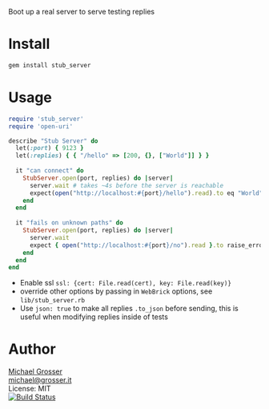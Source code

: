 Boot up a real server to serve testing replies

Install
=======

```Bash
gem install stub_server
```

Usage
=====

```Ruby
require 'stub_server'
require 'open-uri'

describe "Stub Server" do
  let(:port) { 9123 }
  let(:replies) { { "/hello" => [200, {}, ["World"]] } }
  
  it "can connect" do
    StubServer.open(port, replies) do |server|
      server.wait # takes ~4s before the server is reachable
      expect(open("http://localhost:#{port}/hello").read).to eq "World"
    end
  end
  
  it "fails on unknown paths" do
    StubServer.open(port, replies) do |server|
      server.wait
      expect { open("http://localhost:#{port}/no").read }.to raise_error(OpenURI::HTTPError)
    end
  end
end
```

 - Enable ssl `ssl: {cert: File.read(cert), key: File.read(key)}`
 - override other options by passing in `WebBrick` options, see `lib/stub_server.rb`
 - Use `json: true` to make all replies `.to_json` before sending, this is useful when modifying replies inside of tests 

Author
======
[Michael Grosser](http://grosser.it)<br/>
michael@grosser.it<br/>
License: MIT<br/>
[![Build Status](https://travis-ci.org/grosser/stub_server.png)](https://travis-ci.org/grosser/stub_server)
